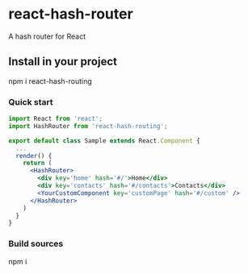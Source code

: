 # react-hash-router
A hash router for React

## Install in your project
npm i react-hash-routing

### Quick start
```jsx
import React from 'react';
import HashRouter from 'react-hash-routing';

export default class Sample extends React.Component {
  ...
  render() {
    return (
      <HashRouter>
      	<div key='home' hash='#/'>Home</div>
      	<div key='contacts' hash='#/contacts'>Contacts</div>
      	<YourCustomComponent key='customPage' hash='#/custom' />
      </HashRouter>
    )
  }
}
```

### Build sources
npm i